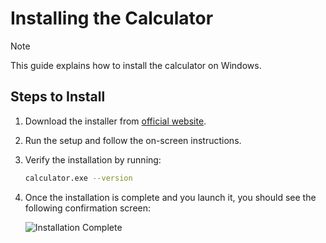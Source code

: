 # Installing the Calculator

> [!NOTE]
> This guide explains how to install the calculator on Windows.

## Steps to Install

1. Download the installer from [official website](https://www.linkedin.com/in/sagar-dubewar-a1b03554/).
2. Run the setup and follow the on-screen instructions.
3. Verify the installation by running:
   ```sh
   calculator.exe --version
4. Once the installation is complete and you launch it, you should see the following confirmation screen: 
   
   ![Installation Complete](../images/sample-screenshot.png)